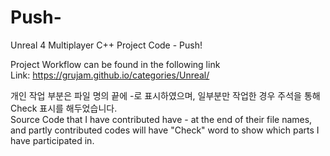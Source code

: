 # Push-
Unreal 4 Multiplayer C++ Project Code - Push!

Project Workflow can be found in the following link   
Link: <https://grujam.github.io/categories/Unreal/>

개인 작업 부분은 파일 명의 끝에 -로 표시하였으며, 일부분만 작업한 경우 주석을 통해 Check 표시를 해두었습니다.   
Source Code that I have contributed have - at the end of their file names, and partly contributed codes will have "Check" word to show which parts I have participated in.
